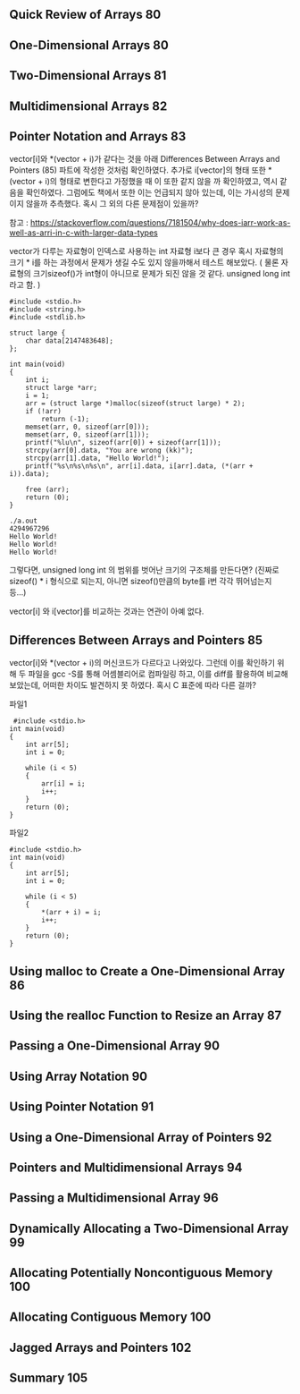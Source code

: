 
 Quick Review of Arrays 80
-
 One-Dimensional Arrays 80
-
 Two-Dimensional Arrays 81
-
 Multidimensional Arrays 82
-
 Pointer Notation and Arrays 83
-
 vector[i]와 *(vector + i)가 같다는 것을 아래 Differences Between Arrays and Pointers (85) 파트에 작성한 것처럼 확인하였다.
 추가로 i[vector]의 형태 또한 *(vector + i)의 형태로 변한다고 가정했을 때 이 또한 같지 않을 까 확인하였고, 역시 같음을 확인하였다.
 그럼에도 책에서 또한 이는 언급되지 않아 있는데, 이는 가시성의 문제이지 않을까 추측했다.
 혹시 그 외의 다른 문제점이 있을까?
 
 참고 : https://stackoverflow.com/questions/7181504/why-does-iarr-work-as-well-as-arri-in-c-with-larger-data-types 
 
 vector가 다루는 자료형이 인덱스로 사용하는 int 자료형 i보다 큰 경우 혹시 자료형의 크기 * i를 하는 과정에서 문제가 생길 수도 있지 않을까해서 테스트 해보았다. ( 물론 자료형의 크기sizeof()가 int형이 아니므로 문제가 되진 않을 것 같다. unsigned long int 라고 함. )

````
#include <stdio.h>
#include <string.h>
#include <stdlib.h>

struct large {
	char data[2147483648];
};

int	main(void)
{
	int i;
	struct large *arr;
	i = 1;
	arr	= (struct large *)malloc(sizeof(struct large) * 2);
	if (!arr)
		return (-1);
	memset(arr, 0, sizeof(arr[0]));
	memset(arr, 0, sizeof(arr[1]));
	printf("%lu\n", sizeof(arr[0]) + sizeof(arr[1]));
	strcpy(arr[0].data, "You are wrong (kk)");
	strcpy(arr[1].data, "Hello World!");
	printf("%s\n%s\n%s\n", arr[i].data, i[arr].data, (*(arr + i)).data);

	free (arr);
	return (0);
}
````

````
./a.out
4294967296
Hello World!
Hello World!
Hello World!
````

그렇다면, unsigned long int 의 범위를 벗어난 크기의 구조체를 만든다면? (진짜로 sizeof() * i 형식으로 되는지, 아니면 sizeof()만큼의 byte를 i번 각각 뛰어넘는지 등...)

vector[i] 와 i[vector]를 비교하는 것과는 연관이 아예 없다.

 Differences Between Arrays and Pointers 85
-
 vector[i]와 *(vector + i)의 머신코드가 다르다고 나와있다. 그런데 이를 확인하기 위해 두 파일을 gcc -S를 통해 어셈블리어로 컴파일링 하고, 이를 diff를 활용하여 비교해보았는데, 어떠한 차이도 발견하지 못 하였다. 혹시 C 표준에 따라 다른 걸까?
 
 파일1

````
 #include <stdio.h>
int	main(void)
{
	int arr[5];
	int i = 0;

	while (i < 5)
	{
		arr[i] = i;
		i++;
	}
	return (0); 
}
````

파일2

````
#include <stdio.h>
int	main(void)
{
	int arr[5];
	int i = 0;

	while (i < 5)
	{
		*(arr + i) = i;
		i++;
	}
	return (0);
}
````

 Using malloc to Create a One-Dimensional Array 86
-
 Using the realloc Function to Resize an Array 87
-
 Passing a One-Dimensional Array 90
-
 Using Array Notation 90
-
 Using Pointer Notation 91
-
 Using a One-Dimensional Array of Pointers 92
-
 Pointers and Multidimensional Arrays 94
-
 Passing a Multidimensional Array 96
-
 Dynamically Allocating a Two-Dimensional Array 99
-
 Allocating Potentially Noncontiguous Memory 100
-
 Allocating Contiguous Memory 100
-
 Jagged Arrays and Pointers 102
-
 Summary 105
-
